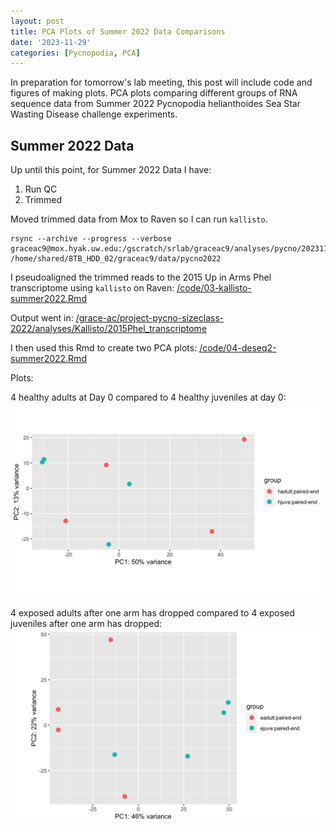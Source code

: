 ```yaml
---
layout: post
title: PCA Plots of Summer 2022 Data Comparisons
date: '2023-11-29'
categories: [Pycnopodia, PCA]
---
```

In preparation for tomorrow's lab meeting, this post will include code and figures of making plots. PCA plots comparing different groups of RNA sequence data from Summer 2022 Pycnopodia helianthoides Sea Star Wasting Disease challenge experiments.

## Summer 2022 Data

Up until this point, for Summer 2022 Data I have:
1. Run QC
2. Trimmed

Moved trimmed data from Mox to Raven so I can run `kallisto`.
```
rsync --archive --progress --verbose graceac9@mox.hyak.uw.edu:/gscratch/srlab/graceac9/analyses/pycno/20231101_PSC2022_trimming/*fq.gz /home/shared/8TB_HDD_02/graceac9/data/pycno2022
```

I pseudoaligned the trimmed reads to the 2015 Up in Arms Phel transcriptome using `kallisto` on Raven: [/code/03-kallisto-summer2022.Rmd](https://github.com/grace-ac/project-pycno-sizeclass-2022/blob/main/code/03-kallisto-summer2022.Rmd)

Output went in: [/grace-ac/project-pycno-sizeclass-2022/analyses/Kallisto/2015Phel_transcriptome](https://github.com/grace-ac/project-pycno-sizeclass-2022/tree/main/analyses/Kallisto/2015Phel_transcriptome)

I then used this Rmd to create two PCA plots: [/code/04-deseq2-summer2022.Rmd](https://github.com/grace-ac/project-pycno-sizeclass-2022/blob/main/code/04-deseq2-summer2022.Rmd)

Plots:

4 healthy adults at Day 0 compared to 4 healthy juveniles at day 0:      
![img](../notebook-images/2023-11-29/hadultvhjuve.png)


4 exposed adults after one arm has dropped compared to 4 exposed juveniles after one arm has dropped:      
![img](../notebook-images/2023-11-29/eadultvejuve.png)
